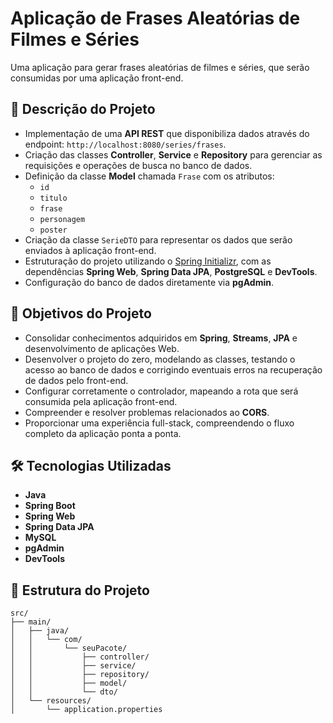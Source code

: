 # Aplicação de Frases Aleatórias de Filmes e Séries

Uma aplicação para gerar frases aleatórias de filmes e séries, que serão consumidas por uma aplicação front-end.

## 🚀 Descrição do Projeto

- Implementação de uma **API REST** que disponibiliza dados através do endpoint: `http://localhost:8080/series/frases`.
- Criação das classes **Controller**, **Service** e **Repository** para gerenciar as requisições e operações de busca no banco de dados.
- Definição da classe **Model** chamada `Frase` com os atributos:
  - `id`
  - `titulo`
  - `frase`
  - `personagem`
  - `poster`
- Criação da classe `SerieDTO` para representar os dados que serão enviados à aplicação front-end.
- Estruturação do projeto utilizando o [Spring Initializr](https://start.spring.io/), com as dependências **Spring Web**, **Spring Data JPA**, **PostgreSQL** e **DevTools**.
- Configuração do banco de dados diretamente via **pgAdmin**.

## 🔨 Objetivos do Projeto

- Consolidar conhecimentos adquiridos em **Spring**, **Streams**, **JPA** e desenvolvimento de aplicações Web.
- Desenvolver o projeto do zero, modelando as classes, testando o acesso ao banco de dados e corrigindo eventuais erros na recuperação de dados pelo front-end.
- Configurar corretamente o controlador, mapeando a rota que será consumida pela aplicação front-end.
- Compreender e resolver problemas relacionados ao **CORS**.
- Proporcionar uma experiência full-stack, compreendendo o fluxo completo da aplicação ponta a ponta.

## 🛠️ Tecnologias Utilizadas

- **Java**
- **Spring Boot**
- **Spring Web**
- **Spring Data JPA**
- **MySQL**
- **pgAdmin**
- **DevTools**

## 📂 Estrutura do Projeto

```plaintext
src/
├── main/
│   ├── java/
│   │   └── com/
│   │       └── seuPacote/
│   │           ├── controller/
│   │           ├── service/
│   │           ├── repository/
│   │           ├── model/
│   │           └── dto/
│   └── resources/
│       └── application.properties
